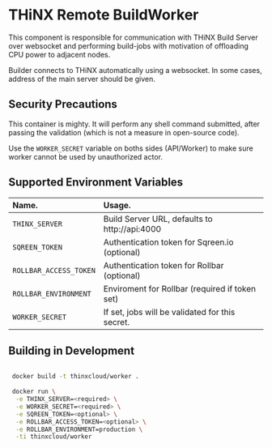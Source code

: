# THiNX Remote BuildWorker

This component is responsible for communication with THiNX Build Server over websocket and performing build-jobs with motivation of offloading CPU power to adjacent nodes.

Builder connects to THiNX automatically using a websocket. In some cases, address of the main server should be given.

## Security Precautions

This container is mighty. It will perform any shell command submitted, after passing the validation (which is not a measure in open-source code).

Use the `WORKER_SECRET` variable on boths sides (API/Worker) to make sure worker cannot be used by unauthorized actor.

## Supported Environment Variables

| Name.                   | Usage.                                          |
|:------------------------|:------------------------------------------------|
| `THINX_SERVER`          | Build Server URL, defaults to http://api:4000  |
| `SQREEN_TOKEN`          | Authentication token for Sqreen.io (optional)   |
| `ROLLBAR_ACCESS_TOKEN`  | Authentication token for Rollbar (optional)     |
| `ROLLBAR_ENVIRONMENT`   | Enviroment for Rollbar (required if token set)  |
| `WORKER_SECRET`         | If set, jobs will be validated for this secret. |

## Building in Development

```bash

 docker build -t thinxcloud/worker .
 
 docker run \
  -e THINX_SERVER=<required> \
  -e WORKER_SECRET=<required> \
  -e SQREEN_TOKEN=<optional> \
  -e ROLLBAR_ACCESS_TOKEN=<optional> \
  -e ROLLBAR_ENVIRONMENT=production \
  -ti thinxcloud/worker

```
